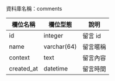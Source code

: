 資料庫名稱：comments

| 欄位名稱 | 欄位型態 | 說明 |
|----------|----------|------|
|  id  |    integer      | 留言 id     |
|  name  |    varchar(64)      | 留言暱稱     |
|  context  |    text      | 留言內容     |
|  created_at  |    datetime      | 留言時間     |